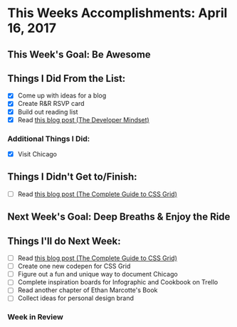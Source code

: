 # This Weeks Accomplishments: April 16, 2017

## This Week's Goal: Be Awesome

## Things I Did From the List:
- [x] Come up with ideas for a blog
- [x] Create R&amp;R RSVP card
- [x] Build out reading list
- [x] Read [this blog post (The Developer Mindset)](https://skillcrush.com/2014/06/26/the-developer-mindset)

### Additional Things I Did:
- [x] Visit Chicago

## Things I Didn't Get to/Finish:
- [ ] Read [this blog post (The Complete Guide to CSS Grid)](https://css-tricks.com/snippets/css/complete-guide-grid)

## Next Week's Goal: Deep Breaths &amp; Enjoy the Ride

## Things I'll do Next Week:
- [ ] Read [this blog post (The Complete Guide to CSS Grid)](https://css-tricks.com/snippets/css/complete-guide-grid)
- [ ] Create one new codepen for CSS Grid
- [ ] Figure out a fun and unique way to document Chicago
- [ ] Complete inspiration boards for Infographic and Cookbook on Trello
- [ ] Read another chapter of Ethan Marcotte's Book
- [ ] Collect ideas for personal design brand

### Week in Review
